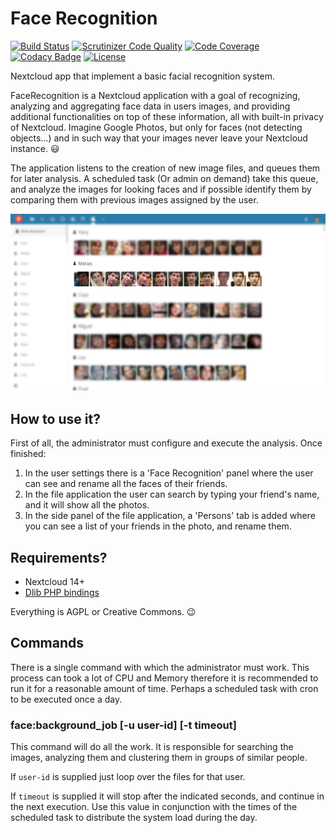 # Face Recognition

[![Build Status](https://travis-ci.org/matiasdelellis/facerecognition.svg?branch=master)](https://travis-ci.org/matiasdelellis/facerecognition)
[![Scrutinizer Code Quality](https://scrutinizer-ci.com/g/matiasdelellis/facerecognition/badges/quality-score.png?b=master)](https://scrutinizer-ci.com/g/matiasdelellis/facerecognition/?branch=master)
[![Code Coverage](https://scrutinizer-ci.com/g/matiasdelellis/facerecognition/badges/coverage.png?b=master)](https://scrutinizer-ci.com/g/matiasdelellis/facerecognition/?branch=master)
[![Codacy Badge](https://api.codacy.com/project/badge/Grade/4b035bd1283349009ad88235d37ddae1)](https://www.codacy.com/app/stalker314314/facerecognition?utm_source=github.com&amp;utm_medium=referral&amp;utm_content=matiasdelellis/facerecognition&amp;utm_campaign=Badge_Grade)
[![License](https://img.shields.io/badge/license-AGPLv3-blue.svg)](https://www.gnu.org/licenses/agpl-3.0.en.html)

Nextcloud app that implement a basic facial recognition system.

FaceRecognition is a Nextcloud application with a goal of recognizing, analyzing
and aggregating face data in users images, and providing additional
functionalities on top of these information, all with built-in privacy of
Nextcloud. Imagine Google Photos, but only for faces (not detecting objects…)
and in such way that your images never leave your Nextcloud instance. :smiley:

The application listens to the creation of new image files, and queues them for
later analysis. A scheduled task (Or admin on demand) take this queue, and
analyze the images for looking faces and if possible identify them by comparing
them with previous images assigned by the user.

![App screenshots](/doc/face-recognition-screenshot.png "App screenshots")

## How to use it?

First of all, the administrator must configure and execute the analysis. Once
finished:

 1. In the user settings there is a 'Face Recognition' panel where the user can
    see and rename all the faces of their friends.
 2. In the file application the user can search by typing your friend's name,
    and it will show all the photos.
 3. In the side panel of the file application, a 'Persons' tab is added where
    you can see a list of your friends in the photo, and rename them.

## Requirements?

 * Nextcloud 14+
 * [Dlib PHP bindings](https://github.com/goodspb/pdlib)

Everything is AGPL or Creative Commons. :wink:

## Commands

There is a single command with which the administrator must work.
This process can took a lot of CPU and Memory therefore it is recommended to
run it for a reasonable amount of time. Perhaps a scheduled task with cron to
be executed once a day.

### face:background_job [-u user-id] [-t timeout]

This command will do all the work. It is responsible for searching the images,
analyzing them and clustering them in groups of similar people.

If `user-id` is supplied just loop over the files for that user.

If `timeout` is supplied it will stop after the indicated seconds, and continue
in the next execution. Use this value in conjunction with the times of the
scheduled task to distribute the system load during the day.

